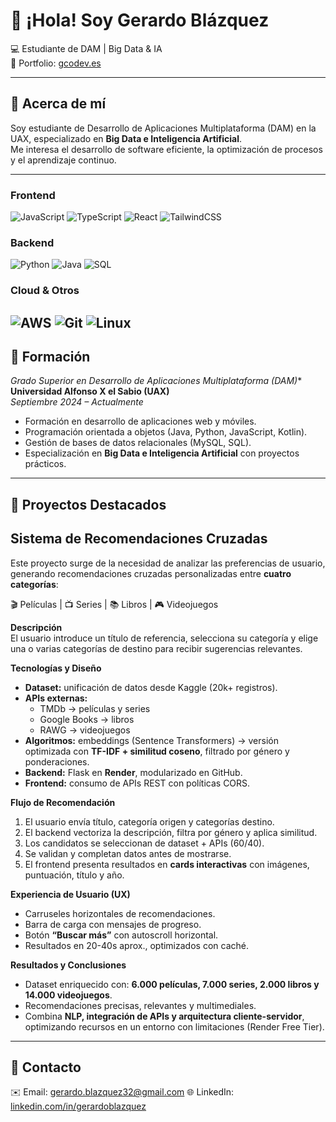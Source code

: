 # 👋 ¡Hola! Soy Gerardo Blázquez  

💻 Estudiante de DAM | Big Data & IA  
📌 Portfolio: [gcodev.es](https://gcodev.es/)  

---

## 🔷 Acerca de mí  

Soy estudiante de Desarrollo de Aplicaciones Multiplataforma (DAM) en la UAX, especializado en **Big Data e Inteligencia Artificial**.  
Me interesa el desarrollo de software eficiente, la optimización de procesos y el aprendizaje continuo.  

---

### Frontend  
![JavaScript](https://img.shields.io/badge/JavaScript-323330?style=for-the-badge&logo=javascript&logoColor=F7DF1E) ![TypeScript](https://img.shields.io/badge/TypeScript-007ACC?style=for-the-badge&logo=typescript&logoColor=white) ![React](https://img.shields.io/badge/React-20232A?style=for-the-badge&logo=react&logoColor=61DAFB) ![TailwindCSS](https://img.shields.io/badge/Tailwind_CSS-38B2AC?style=for-the-badge&logo=tailwind-css&logoColor=white)  

### Backend  
![Python](https://img.shields.io/badge/Python-14354C?style=for-the-badge&logo=python&logoColor=yellow) ![Java](https://img.shields.io/badge/Java-ED8B00?style=for-the-badge&logo=java&logoColor=white) ![SQL](https://img.shields.io/badge/SQL-025E8C?style=for-the-badge&logo=database&logoColor=white)  

### Cloud & Otros  
![AWS](https://img.shields.io/badge/Amazon_AWS-FF9900?style=for-the-badge&logo=amazonaws&logoColor=white) ![Git](https://img.shields.io/badge/Git-F05032?style=for-the-badge&logo=git&logoColor=white) ![Linux](https://img.shields.io/badge/Linux-FCC624?style=for-the-badge&logo=linux&logoColor=black)  
---

## 🔷 Formación  
*Grado Superior en Desarrollo de Aplicaciones Multiplataforma (DAM)**  
  **Universidad Alfonso X el Sabio (UAX)**  
  _Septiembre 2024 – Actualmente_  
  - Formación en desarrollo de aplicaciones web y móviles.  
  - Programación orientada a objetos (Java, Python, JavaScript, Kotlin).  
  - Gestión de bases de datos relacionales (MySQL, SQL).  
  - Especialización en **Big Data e Inteligencia Artificial** con proyectos prácticos.

---


## 🔷 Proyectos Destacados  

## Sistema de Recomendaciones Cruzadas  
Este proyecto surge de la necesidad de analizar las preferencias de usuario, generando recomendaciones cruzadas personalizadas entre **cuatro categorías**:  

🎬 Películas | 📺 Series | 📚 Libros | 🎮 Videojuegos  

**Descripción**  
El usuario introduce un título de referencia, selecciona su categoría y elige una o varias categorías de destino para recibir sugerencias relevantes.  

**Tecnologías y Diseño**  
- **Dataset:** unificación de datos desde Kaggle (20k+ registros).  
- **APIs externas:**  
  - TMDb → películas y series  
  - Google Books → libros  
  - RAWG → videojuegos  
- **Algoritmos:** embeddings (Sentence Transformers) → versión optimizada con **TF-IDF + similitud coseno**, filtrado por género y ponderaciones.  
- **Backend:** Flask en **Render**, modularizado en GitHub.  
- **Frontend:** consumo de APIs REST con políticas CORS.  

**Flujo de Recomendación**  
1. El usuario envía título, categoría origen y categorías destino.  
2. El backend vectoriza la descripción, filtra por género y aplica similitud.  
3. Los candidatos se seleccionan de dataset + APIs (60/40).  
4. Se validan y completan datos antes de mostrarse.  
5. El frontend presenta resultados en **cards interactivas** con imágenes, puntuación, título y año.  

**Experiencia de Usuario (UX)**  
- Carruseles horizontales de recomendaciones.  
- Barra de carga con mensajes de progreso.  
- Botón **“Buscar más”** con autoscroll horizontal.  
- Resultados en 20-40s aprox., optimizados con caché.  

**Resultados y Conclusiones**  
- Dataset enriquecido con: **6.000 películas, 7.000 series, 2.000 libros y 14.000 videojuegos**.  
- Recomendaciones precisas, relevantes y multimediales.  
- Combina **NLP, integración de APIs y arquitectura cliente-servidor**, optimizando recursos en un entorno con limitaciones (Render Free Tier).  

---


## 🔷 Contacto  
✉️ Email: gerardo.blazquez32@gmail.com
🌐 LinkedIn: [linkedin.com/in/gerardoblazquez](https://www.linkedin.com/in/gerardo-bl%C3%A1zquez-moreno-a71551195/)  
